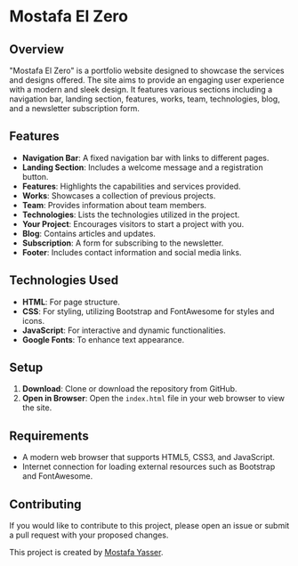 # Mostafa El Zero

## Overview
"Mostafa El Zero" is a portfolio website designed to showcase the services and designs offered. The site aims to provide an engaging user experience with a modern and sleek design. It features various sections including a navigation bar, landing section, features, works, team, technologies, blog, and a newsletter subscription form.

## Features
- **Navigation Bar**: A fixed navigation bar with links to different pages.
- **Landing Section**: Includes a welcome message and a registration button.
- **Features**: Highlights the capabilities and services provided.
- **Works**: Showcases a collection of previous projects.
- **Team**: Provides information about team members.
- **Technologies**: Lists the technologies utilized in the project.
- **Your Project**: Encourages visitors to start a project with you.
- **Blog**: Contains articles and updates.
- **Subscription**: A form for subscribing to the newsletter.
- **Footer**: Includes contact information and social media links.

## Technologies Used
- **HTML**: For page structure.
- **CSS**: For styling, utilizing Bootstrap and FontAwesome for styles and icons.
- **JavaScript**: For interactive and dynamic functionalities.
- **Google Fonts**: To enhance text appearance.

## Setup
1. **Download**: Clone or download the repository from GitHub.
2. **Open in Browser**: Open the `index.html` file in your web browser to view the site.

## Requirements
- A modern web browser that supports HTML5, CSS3, and JavaScript.
- Internet connection for loading external resources such as Bootstrap and FontAwesome.

## Contributing
If you would like to contribute to this project, please open an issue or submit a pull request with your proposed changes.

This project is created by [Mostafa Yasser](#).
